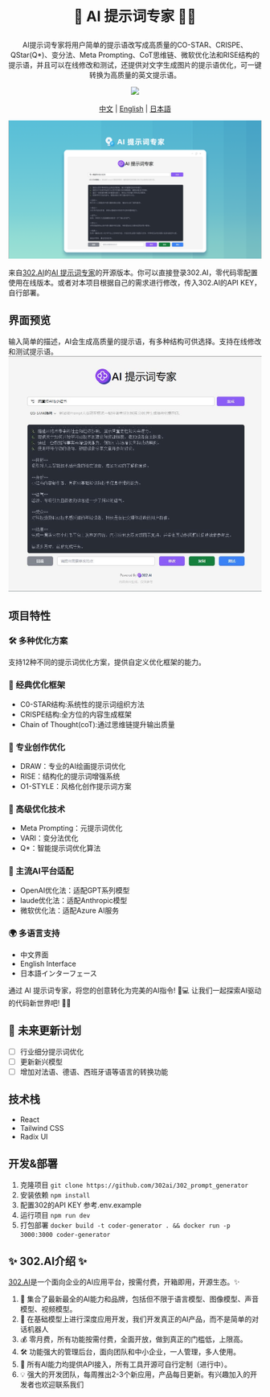 # <p align="center">🤖  AI 提示词专家 🚀✨</p>

<p align="center">AI提示词专家将用户简单的提示语改写成高质量的CO-STAR、CRISPE、QStar(Q*)、变分法、Meta Prompting、CoT思维链、微软优化法和RISE结构的提示语，并且可以在线修改和测试，还提供对文字生成图片的提示语优化，可一键转换为高质量的英文提示语。</p>

<p align="center"><a href="https://302.ai/tools/prompter/" target="blank"><img src="https://file.302ai.cn/gpt/imgs/github/302_badge.png" /></a></p >

<p align="center"><a href="README_zh.md">中文</a> | <a href="README.md">English</a> | <a href="README_ja.md">日本語</a></p>

![界面预览](docs/提示词专家.png)

来自[302.AI](https://302.ai)的[AI 提示词专家](https://302.ai/tools/prompter/)的开源版本。你可以直接登录302.AI，零代码零配置使用在线版本。或者对本项目根据自己的需求进行修改，传入302.AI的API KEY，自行部署。

## 界面预览
输入简单的描述，AI会生成高质量的提示语，有多种结构可供选择。支持在线修改和测试提示语。
![界面预览](docs/preview.jpg)

## 项目特性
### 🛠️ 多种优化方案
支持12种不同的提示词优化方案，提供自定义优化框架的能力。

### 🎯 经典优化框架
- C0-STAR结构:系统性的提示词组织方法
- CRISPE结构:全方位的内容生成框架
- Chain of Thought(coT):通过思维链提升输出质量
### 🎯 专业创作优化
- DRAW：专业的AI绘画提示词优化
- RISE：结构化的提示词增强系统
- O1-STYLE：风格化创作提示词方案
### 🎯 高级优化技术
- Meta Prompting：元提示词优化
- VARI：变分法优化
- Q*：智能提示词优化算法
### 🎯 主流AI平台适配
- OpenAI优化法：适配GPT系列模型
- laude优化法：适配Anthropic模型
- 微软优化法：适配Azure AI服务
### 🌍 多语言支持
- 中文界面
- English Interface
- 日本語インターフェース

通过 AI 提示词专家，将您的创意转化为完美的AI指令! 🎉💻 让我们一起探索AI驱动的代码新世界吧! 🌟🚀

## 🚩 未来更新计划
- [ ] 行业细分提示词优化
- [ ] 更新新兴模型
- [ ] 增加对法语、德语、西班牙语等语言的转换功能

## 技术栈
- React
- Tailwind CSS
- Radix UI

## 开发&部署
1. 克隆项目 `git clone https://github.com/302ai/302_prompt_generator`
2. 安装依赖 `npm install`
3. 配置302的API KEY 参考.env.example
4. 运行项目 `npm run dev`
5. 打包部署 `docker build -t coder-generator . && docker run -p 3000:3000 coder-generator`


## ✨ 302.AI介绍 ✨
[302.AI](https://302.ai)是一个面向企业的AI应用平台，按需付费，开箱即用，开源生态。✨
1. 🧠 集合了最新最全的AI能力和品牌，包括但不限于语言模型、图像模型、声音模型、视频模型。
2. 🚀 在基础模型上进行深度应用开发，我们开发真正的AI产品，而不是简单的对话机器人
3. 💰 零月费，所有功能按需付费，全面开放，做到真正的门槛低，上限高。
4. 🛠 功能强大的管理后台，面向团队和中小企业，一人管理，多人使用。
5. 🔗 所有AI能力均提供API接入，所有工具开源可自行定制（进行中）。
6. 💡 强大的开发团队，每周推出2-3个新应用，产品每日更新。有兴趣加入的开发者也欢迎联系我们
